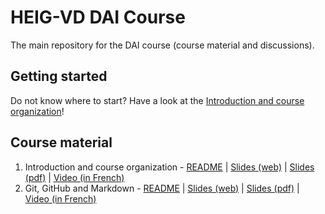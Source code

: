 # HEIG-VD DAI Course

The main repository for the DAI course (course material and discussions).

## Getting started

Do not know where to start? Have a look at the [Introduction and course organization](./01-slides-introduction-and-course-organization/README.md)!

## Course material

1. Introduction and course organization - [README](./01-slides-introduction-and-course-organization/README.md) | [Slides (web)](https://heig-vd-dai-course.github.io/heig-vd-dai-course/01-slides-introduction-and-course-organization/) | [Slides (pdf)](https://heig-vd-dai-course.github.io/heig-vd-dai-course/01-slides-introduction-and-course-organization/01-slides-introduction-and-course-organization.pdf) | [Video (in French)]()
2. Git, GitHub and Markdown - [README](./02-slides-git-github-and-markdown/README.md) | [Slides (web)](https://heig-vd-dai-course.github.io/heig-vd-dai-course/02-slides-git-github-and-markdown/) | [Slides (pdf)](https://heig-vd-dai-course.github.io/heig-vd-dai-course/02-slides-git-github-and-markdown/02-slides-git-github-and-markdown.pdf) | [Video (in French)]()